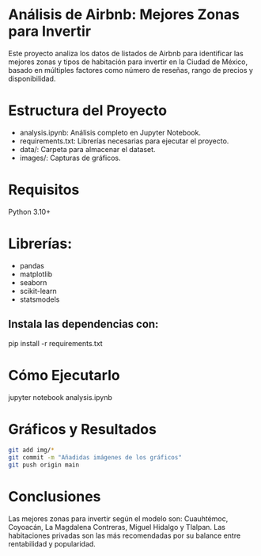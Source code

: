 # Análisis de Airbnb: Mejores Zonas para Invertir

Este proyecto analiza los datos de listados de Airbnb para identificar las mejores zonas y tipos de habitación para invertir en la Ciudad de México, basado en múltiples factores como número de reseñas, rango de precios y disponibilidad.

# Estructura del Proyecto

- analysis.ipynb: Análisis completo en Jupyter Notebook.
- requirements.txt: Librerías necesarias para ejecutar el proyecto.
- data/: Carpeta para almacenar el dataset.
- images/: Capturas de gráficos.

# Requisitos

Python 3.10+

# Librerías:
- pandas
- matplotlib
- seaborn
- scikit-learn
- statsmodels

## Instala las dependencias con:
pip install -r requirements.txt

# Cómo Ejecutarlo
jupyter notebook analysis.ipynb

# Gráficos y Resultados
```bash
git add img/*
git commit -m "Añadidas imágenes de los gráficos"
git push origin main
```

# Conclusiones

Las mejores zonas para invertir según el modelo son: Cuauhtémoc, Coyoacán, La Magdalena Contreras, Miguel Hidalgo y Tlalpan.
Las habitaciones privadas son las más recomendadas por su balance entre rentabilidad y popularidad.


